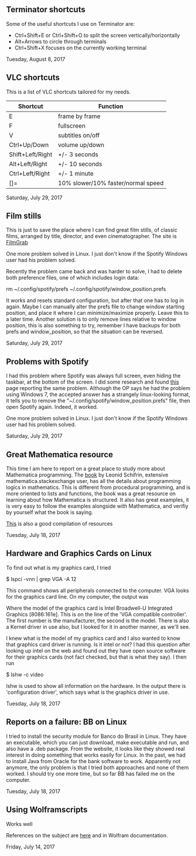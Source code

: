 <h2>
Terminator shortcuts
</h2>

Some of the useful shortcuts I use on Terminator are:

- Ctrl+Shift+E or Ctrl+Shift+O to split the screen vertically/horizontally
- Alt+Arrows to circle through terminals
- Ctrl+Shift+X focuses on the currently working terminal

Tuesday, August 8, 2017



<!-- end of blog post-->



<h2>
VLC shortcuts
</h2>


This is a list of VLC shortcuts tailored for my needs.


| Shortcut | Function |
|-----------------|----------------|
| E               | frame by frame |
| F               | fullscreen |
| V               | subtitles on/off |
| Ctrl+Up/Down    | volume up/down |
| Shift+Left/Right   | +/- 3 seconds |
| Alt+Left/Right     | +/- 10 seconds |
| Ctrl+Left/Right    | +/- 1 minute |
| []=                | 10% slower/10% faster/normal speed |

Saturday, July 29, 2017



<!-- end of blog post-->

<h2>
Film stills
</h2>


This is just to save the place where I can find great film stills, of classic films,
arranged by title, director, and even cinematographer. The site is <a href="https://film-grab.com/">FilmGrab</a>



One more problem solved in Linux. I just don't know if the Spotify Windows user had his problem solved.



Recently the problem came back and was harder to solve, I had to delete both preference files,
one of which includes login data:


<p class="code">
rm ~/.config/spotify/prefs ~/.config/spotify/window_position.prefs



It works and resets standard configuration, but after that one has to log in again.
Maybe I can manually alter the prefs file to change window starting position,
and place it where I can minimize/maximize properly. Leave this to a later time.
Another solution is to only remove lines relative to window position, this is also something to try,
remember I have backups for both prefs and window_position, so that the situation can be reversed.



Saturday, July 29, 2017



<!-- end of blog post-->





<h2>
Problems with Spotify
</h2>


I had this problem where Spotify was always full screen, even hiding the taskbar, at the bottom
of the screen. I did some research and found <a href="https://community.spotify.com/t5/Desktop-Linux-Windows-Web-Player/Spotify-open-in-full-screen-cannot-access-taskbar-anymore/td-p/1044311">this</a> page reporting the
same problem. Although the OP says he had the problem using Windows 7, the accepted answer
has a strangely linux-looking format, it tells you to remove the "~/.config/spotify/window_position.prefs"
file, then open Spotify again. Indeed, it worked.

One more problem solved in Linux. I just don't know if the Spotify Windows user had his problem solved.

Saturday, July 29, 2017


<!-- end of blog post-->





<h2>
Great Mathematica resource
</h2>


This time I am here to report on a great place to study more about Mathematica programming.
The [book][leonid] by Leonid Schifrin, extensive
mathematica.stackexchange user, has all the details about programming logics in mathematics.
This is different from procedural programming, and is more oriented to lists and functions,
the book was a great resource on learning about how Mathematica is structured. It also
has great examples, it is very easy to follow the examples alongside with Mathematica,
and verifiy by yourself what the book is saying.

[This][math-se] is also a good compilation of resources


[leonid]: http://www.mathprogramming-intro.org/
[math-se]: https://mathematica.stackexchange.com/questions/18/where-can-i-find-examples-of-good-mathematica-programming-practice

Tuesday, July 18, 2017



<!-- end of blog post-->




<h2>
Hardware and Graphics Cards on Linux
</h2>


To find out what is my graphics card, I tried


<p class="code">
$ lspci -vnn | grep VGA -A 12



This command shows all peripherals connected to the computer. VGA looks for
the graphics card line. On my computer, the output was



Where the model of the graphics card is Intel Broadwell-U Integrated Graphics [8086:161e]. This is on the line
of the 'VGA compatible controller'. The first number is the manufacturer, the second is the model.
There is also a Kernel driver in use also, but I looked for it in another manner, as we'll see.



I knew what is the model of my graphics card and I also wanted to know that graphics card driver is running. Is
it intel or not? I had this question after looking up intel on the web and found out they have open source
software for their graphics cards (not fact checked, but that is what they say). I then run


<p class="code">
$ lshw -c video



lshw is used to show all information on the hardware. In the output there is 'configuration driver',
which says what is the graphics driver in use.



Tuesday, July 18, 2017



<!-- end of blog post-->





<h2>
Reports on a failure: BB on Linux
</h2>


I tried to install the security module for Banco do Brasil in Linux. They have an executable,
which you can just download, make executable and run, and also have a .deb package.
From the website, it looks like they showed real interest in doing something that works easily
for Linux. In the past, we had to install Java from Oracle for the bank software to work.
Apparently not anymore, the only problem is that I tried both approaches and none of them
worked.
I should try one more time, but so far BB has failed me on the computer.




Tuesday, July 18, 2017



<!-- end of blog post-->




<h2>
Using Wolframscripts
</h2>

Works well

References on the subject are [here][wolframscript] and in Wolfram documentation.

[wolframscript]: http://blog.wolfram.com/2017/05/17/wolframscript-run-your-code-from-anywhere/


Friday, July 14, 2017



<!-- end of blog post-->
